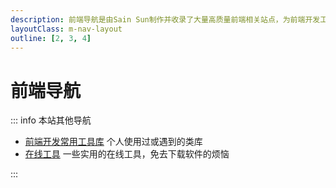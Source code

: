 ```yaml
---
description: 前端导航是由Sain Sun制作并收录了大量高质量前端相关站点，为前端开发工程师提供最简单便捷的网址导航服务
layoutClass: m-nav-layout
outline: [2, 3, 4]
---
```


<script setup>
import MNav from './nav/MNav.vue'
</script>

# 前端导航

::: info 本站其他导航

- [前端开发常用工具库](/workflow/utils/library) 个人使用过或遇到的类库
- [在线工具](/efficiency/online-tools) 一些实用的在线工具，免去下载软件的烦恼

:::

<MNav/>
